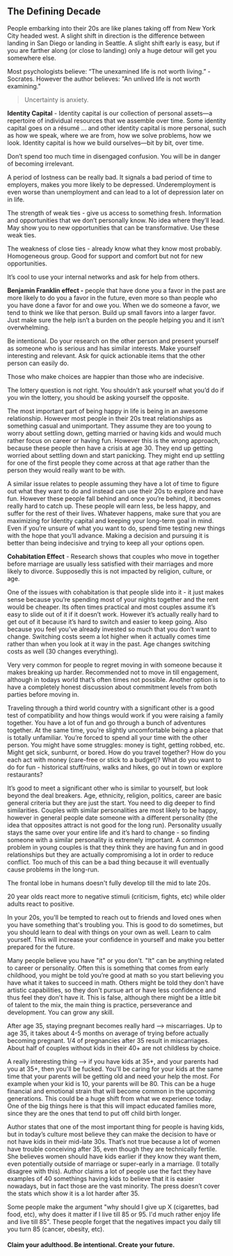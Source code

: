 

## The Defining Decade

People embarking into their 20s are like planes taking off from New York City headed west. A slight shift in direction is the difference between landing in San Diego or landing in Seattle. A slight shift early is easy, but if you are farther along (or close to landing) only a huge detour will get you somewhere else.

Most psychologists believe: “The unexamined life is not worth living.” - Socrates. However the author believes: "An unlived life is not worth examining."

> Uncertainty is anxiety.

**Identity Capital** - Identity capital is our collection of personal assets—a repertoire of individual resources that we assemble over time. Some identity capital goes on a résumé … and other identity capital is more personal, such as how we speak, where we are from, how we solve problems, how we look. Identity capital is how we build ourselves—bit by bit, over time.

Don’t spend too much time in disengaged confusion. You will be in danger of becoming irrelevant.

A period of lostness can be really bad. It signals a bad period of time to employers, makes you more likely to be depressed. Underemployment is even worse than unemployment and can lead to a lot of depression later on in life. 

The strength of weak ties - give us access to something fresh. Information and opportunities that we don’t personally know. No idea where they’ll lead. May show you to new opportunities that can be transformative. Use these weak ties. 

The weakness of close ties - already know what they know most probably. Homogeneous group. Good for support and comfort but not for new opportunities.

It’s cool to use your internal networks and ask for help from others. 

**Benjamin Franklin effect -** people that have done you a favor in the past are more likely to do you a favor in the future, even more so than people who you have done a favor for and owe you. When we do someone a favor, we tend to think we like that person. Build up small favors into a larger favor. Just make sure the help isn’t a burden on the people helping you and it isn’t overwhelming. 

Be intentional. Do your research on the other person and present yourself as someone who is serious and has similar interests. Make yourself interesting and relevant. Ask for quick actionable items that the other person can easily do. 

Those who make choices are happier than those who are indecisive.

The lottery question is not right. You shouldn’t ask yourself what you’d do if you win the lottery, you should be asking yourself the opposite.

The most important part of being happy in life is being in an awesome relationship. However most people in their 20s treat relationships as something casual and unimportant. They assume they are too young to worry about settling down, getting married or having kids and would much rather focus on career or having fun. However this is the wrong approach, because these people then have a crisis at age 30. They end up getting worried about settling down and start panicking. They might end up settling for one of the first people they come across at that age rather than the person they would really want to be with. 

A similar issue relates to people assuming they have a lot of time to figure out what they want to do and instead can use their 20s to explore and have fun. However these people fall behind and once you’re behind, it becomes really hard to catch up. These people will earn less, be less happy, and suffer for the rest of their lives. Whatever happens, make sure that you are maximizing for Identity capital and keeping your long-term goal in mind. Even if you’re unsure of what you want to do, spend time testing new things with the hope that you’ll advance. Making a decision and pursuing it is better than being indecisive and trying to keep all your options open. 

**Cohabitation Effect** - Research shows that couples who move in together before marriage are usually less satisfied with their marriages and more likely to divorce. Supposedly this is not impacted by religion, culture, or age. 

One of the issues with cohabitation is that people slide into it - it just makes sense because you’re spending most of your nights together and the rent would be cheaper. Its often times practical and most couples assume it’s easy to slide out of it if it doesn’t work. However it’s actually really hard to get out of it because it’s hard to switch and easier to keep going. Also because you feel you’ve already invested so much that you don’t want to change. Switching costs seem a lot higher when it actually comes time rather than when you look at it way in the past. Age changes switching costs as well (30 changes everything). 

Very very common for people to regret moving in with someone because it makes breaking up harder. Recommended not to move in till engagement, although in todays world that’s often times not possible. Another option is to have a completely honest discussion about commitment levels from both parties before moving in. 

Traveling through a third world country with a significant other is a good test of compatibility and how things would work if you were raising a family together. You have a lot of fun and go through a bunch of adventures together. At the same time, you’re slightly uncomfortable being a place that is totally unfamiliar. You’re forced to spend all your time with the other person. You might have some struggles: money is tight, getting robbed, etc. Might get sick, sunburnt, or bored. How do you travel together? How do you each act with money (care-free or stick to a budget)? What do you want to do for fun - historical stuff/ruins, walks and hikes, go out in town or explore restaurants?

It’s good to meet a significant other who is similar to yourself, but look beyond the deal breakers. Age, ethnicity, religion, politics, career are basic general criteria but they are just the start. You need to dig deeper to find similarities. Couples with similar personalities are most likely to be happy, however in general people date someone with a different personality (the idea that opposites attract is not good for the long run). Personality usually stays the same over your entire life and it’s hard to change - so finding someone with a similar personality is extremely important. A common problem in young couples is that they think they are having fun and in good relationships but they are actually compromising a lot in order to reduce conflict. Too much of this can be a bad thing because it will eventually cause problems in the long-run.

The frontal lobe in humans doesn't fully develop till the mid to late 20s.

20 year olds react more to negative stimuli (criticism, fights, etc) while older adults react to positive. 

In your 20s, you'll be tempted to reach out to friends and loved ones when you have something that's troubling you. This is good to do sometimes, but you should learn to deal with things on your own as well. Learn to calm yourself. This will increase your confidence in yourself and make you better prepared for the future.

Many people believe you have "it" or you don't. "It" can be anything related to career or personality. Often this is something that comes from early childhood, you might be told you’re good at math so you start believing you have what it takes to succeed in math. Others might be told they don't have artistic capabilities, so they don't pursue art or have less confidence and thus feel they don't have it. This is false, although there might be a little bit of talent to the mix, the main thing is practice, perseverance and development. You can grow any skill. 

After age 35, staying pregnant becomes really hard --> miscarriages. Up to age 35, it takes about 4-5 months on average of trying before actually becoming pregnant. 1/4 of pregnancies after 35 result in miscarriages. About half of couples without kids in their 40+ are not childless by choice.

A really interesting thing --> if you have kids at 35+, and your parents had you at 35+, then you'll be fucked. You'll be caring for your kids at the same time that your parents will be getting old and need your help the most. For example when your kid is 10, your parents will be 80. This can be a huge financial and emotional strain that will become common in the upcoming generations. This could be a huge shift from what we experience today. One of the big things here is that this will impact educated families more, since they are the ones that tend to put off child birth longer. 

Author states that one of the most important thing for people is having kids, but in today’s culture most believe they can make the decision to have or not have kids in their mid-late 30s. That’s not true because a lot of women have trouble conceiving after 35, even though they are technically fertile. She believes women should have kids earlier if they know they want them, even potentially outside of marriage or super-early in a marriage. (I totally disagree with this). Author claims a lot of people use the fact they have examples of 40 somethings having kids to believe that it is easier nowadays, but in fact those are the vast minority. The press doesn’t cover the stats which show it is a lot harder after 35. 

Some people make the argument "why should I give up X (cigarettes, bad food, etc), why does it matter if I live till 85 or 95. I'd much rather enjoy life and live till 85". These people forget that the negatives impact you daily till you turn 85 (cancer, obesity, etc).

#### Claim your adulthood. Be intentional. Create your future.